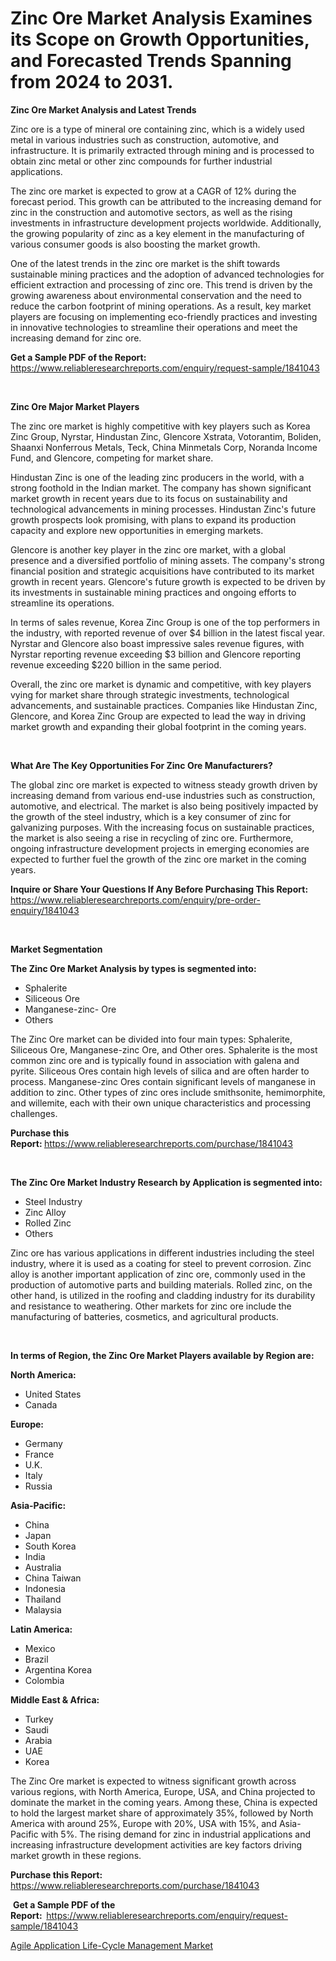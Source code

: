 <p><h1>Zinc Ore Market Analysis Examines its Scope on Growth Opportunities, and Forecasted Trends Spanning from 2024 to 2031.</h1></p><p><strong>Zinc Ore Market Analysis and Latest Trends</strong></p>
<p><p>Zinc ore is a type of mineral ore containing zinc, which is a widely used metal in various industries such as construction, automotive, and infrastructure. It is primarily extracted through mining and is processed to obtain zinc metal or other zinc compounds for further industrial applications.</p><p>The zinc ore market is expected to grow at a CAGR of 12% during the forecast period. This growth can be attributed to the increasing demand for zinc in the construction and automotive sectors, as well as the rising investments in infrastructure development projects worldwide. Additionally, the growing popularity of zinc as a key element in the manufacturing of various consumer goods is also boosting the market growth.</p><p>One of the latest trends in the zinc ore market is the shift towards sustainable mining practices and the adoption of advanced technologies for efficient extraction and processing of zinc ore. This trend is driven by the growing awareness about environmental conservation and the need to reduce the carbon footprint of mining operations. As a result, key market players are focusing on implementing eco-friendly practices and investing in innovative technologies to streamline their operations and meet the increasing demand for zinc ore.</p></p>
<p><strong>Get a Sample PDF of the Report:&nbsp;</strong> <a href="https://www.reliableresearchreports.com/enquiry/request-sample/1841043">https://www.reliableresearchreports.com/enquiry/request-sample/1841043</a></p>
<p>&nbsp;</p>
<p><strong>Zinc Ore Major Market Players</strong></p>
<p><p>The zinc ore market is highly competitive with key players such as Korea Zinc Group, Nyrstar, Hindustan Zinc, Glencore Xstrata, Votorantim, Boliden, Shaanxi Nonferrous Metals, Teck, China Minmetals Corp, Noranda Income Fund, and Glencore, competing for market share.</p><p>Hindustan Zinc is one of the leading zinc producers in the world, with a strong foothold in the Indian market. The company has shown significant market growth in recent years due to its focus on sustainability and technological advancements in mining processes. Hindustan Zinc's future growth prospects look promising, with plans to expand its production capacity and explore new opportunities in emerging markets.</p><p>Glencore is another key player in the zinc ore market, with a global presence and a diversified portfolio of mining assets. The company's strong financial position and strategic acquisitions have contributed to its market growth in recent years. Glencore's future growth is expected to be driven by its investments in sustainable mining practices and ongoing efforts to streamline its operations.</p><p>In terms of sales revenue, Korea Zinc Group is one of the top performers in the industry, with reported revenue of over $4 billion in the latest fiscal year. Nyrstar and Glencore also boast impressive sales revenue figures, with Nyrstar reporting revenue exceeding $3 billion and Glencore reporting revenue exceeding $220 billion in the same period.</p><p>Overall, the zinc ore market is dynamic and competitive, with key players vying for market share through strategic investments, technological advancements, and sustainable practices. Companies like Hindustan Zinc, Glencore, and Korea Zinc Group are expected to lead the way in driving market growth and expanding their global footprint in the coming years.</p></p>
<p>&nbsp;</p>
<p><strong>What Are The Key Opportunities For Zinc Ore Manufacturers?</strong></p>
<p><p>The global zinc ore market is expected to witness steady growth driven by increasing demand from various end-use industries such as construction, automotive, and electrical. The market is also being positively impacted by the growth of the steel industry, which is a key consumer of zinc for galvanizing purposes. With the increasing focus on sustainable practices, the market is also seeing a rise in recycling of zinc ore. Furthermore, ongoing infrastructure development projects in emerging economies are expected to further fuel the growth of the zinc ore market in the coming years.</p></p>
<p><strong>Inquire or Share Your Questions If Any Before Purchasing This Report:</strong> <a href="https://www.reliableresearchreports.com/enquiry/pre-order-enquiry/1841043">https://www.reliableresearchreports.com/enquiry/pre-order-enquiry/1841043</a></p>
<p>&nbsp;</p>
<p><strong>Market Segmentation</strong></p>
<p><strong>The Zinc Ore Market Analysis by types is segmented into:</strong></p>
<p><ul><li>Sphalerite</li><li>Siliceous Ore</li><li>Manganese-zinc- Ore</li><li>Others</li></ul></p>
<p><p>The Zinc Ore market can be divided into four main types: Sphalerite, Siliceous Ore, Manganese-zinc Ore, and Other ores. Sphalerite is the most common zinc ore and is typically found in association with galena and pyrite. Siliceous Ores contain high levels of silica and are often harder to process. Manganese-zinc Ores contain significant levels of manganese in addition to zinc. Other types of zinc ores include smithsonite, hemimorphite, and willemite, each with their own unique characteristics and processing challenges.</p></p>
<p><strong>Purchase this Report:&nbsp;</strong><a href="https://www.reliableresearchreports.com/purchase/1841043">https://www.reliableresearchreports.com/purchase/1841043</a></p>
<p>&nbsp;</p>
<p><strong>The Zinc Ore Market Industry Research by Application is segmented into:</strong></p>
<p><ul><li>Steel Industry</li><li>Zinc Alloy</li><li>Rolled Zinc</li><li>Others</li></ul></p>
<p><p>Zinc ore has various applications in different industries including the steel industry, where it is used as a coating for steel to prevent corrosion. Zinc alloy is another important application of zinc ore, commonly used in the production of automotive parts and building materials. Rolled zinc, on the other hand, is utilized in the roofing and cladding industry for its durability and resistance to weathering. Other markets for zinc ore include the manufacturing of batteries, cosmetics, and agricultural products.</p></p>
<p>&nbsp;</p>
<p><strong>In terms of Region, the Zinc Ore Market Players available by Region are:</strong></p>
<p>
    <p> <strong> North America: </strong>
        <ul>
            <li>United States</li>
            <li>Canada</li>
        </ul>
        </p> 
    <p> <strong> Europe: </strong>
        <ul>
            <li>Germany</li>
            <li>France</li>
            <li>U.K.</li>
            <li>Italy</li>
            <li>Russia</li>
        </ul>
        </p> 
    <p> <strong> Asia-Pacific: </strong>
        <ul>
            <li>China</li>
            <li>Japan</li>
            <li>South Korea</li>
            <li>India</li>
            <li>Australia</li>
            <li>China Taiwan</li>
            <li>Indonesia</li>
            <li>Thailand</li>
            <li>Malaysia</li>
        </ul>
        </p> 
    <p> <strong> Latin America: </strong>
        <ul>
            <li>Mexico</li>
            <li>Brazil</li>
            <li>Argentina Korea</li>
            <li>Colombia</li>
        </ul>
        </p> 
    <p> <strong> Middle East & Africa: </strong>
        <ul>
            <li>Turkey</li>
            <li>Saudi</li>
            <li>Arabia</li>
            <li>UAE</li>
            <li>Korea</li>
        </ul>
    </p>
    </p>
<p><p>The Zinc Ore market is expected to witness significant growth across various regions, with North America, Europe, USA, and China projected to dominate the market in the coming years. Among these, China is expected to hold the largest market share of approximately 35%, followed by North America with around 25%, Europe with 20%, USA with 15%, and Asia-Pacific with 5%. The rising demand for zinc in industrial applications and increasing infrastructure development activities are key factors driving market growth in these regions.</p></p>
<p><strong>Purchase this Report: </strong><a href="https://www.reliableresearchreports.com/purchase/1841043">https://www.reliableresearchreports.com/purchase/1841043</a></p>
<p>&nbsp;<strong>Get a Sample PDF of the Report:&nbsp;&nbsp;</strong><a href="https://www.reliableresearchreports.com/enquiry/request-sample/1841043">https://www.reliableresearchreports.com/enquiry/request-sample/1841043</a></p>
<p><strong></strong></p>
<p><p><a href="https://fearless-okapi-6c8.notion.site/Decoding-the-Agile-Application-Life-Cycle-Management-Market-A-Deep-Dive-into-the-Latest-Market-Tren-60a98c834af3473487df24b1e096e87d">Agile Application Life-Cycle Management Market</a></p></p>